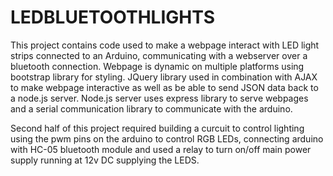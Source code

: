 # LEDBLUETOOTHLIGHTS
This project contains code used to make a webpage interact with LED light strips connected to an Arduino, communicating with a webserver over a bluetooth connection. 
Webpage is dynamic on multiple platforms using bootstrap library for styling. 
JQuery library used in combination with AJAX to make webpage interactive as well as be able to send JSON data back to a node.js server.
Node.js server uses express library to serve webpages and a serial communication library to communicate with the arduino.

Second half of this project required building a curcuit to control lighting using the pwm pins on the arduino to control RGB LEDs, connecting arduino with HC-05 bluetooth module and used a relay to turn on/off main power supply running at 12v DC supplying the LEDS. 


